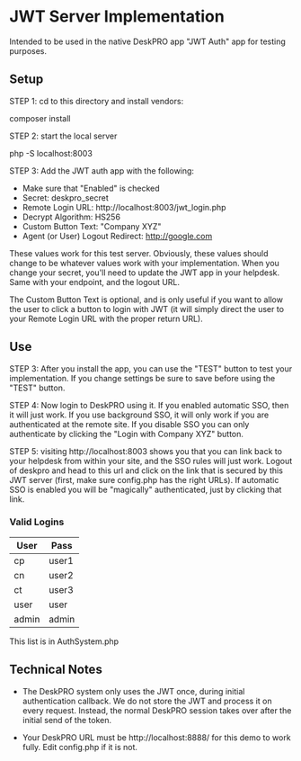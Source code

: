 # JWT Server Implementation

Intended to be used in the native DeskPRO app "JWT Auth" app for testing purposes.

## Setup

STEP 1: cd to this directory and install vendors:

composer install

STEP 2: start the local server

php -S localhost:8003

STEP 3: Add the JWT auth app with the following:

 - Make sure that "Enabled" is checked
 - Secret: deskpro_secret
 - Remote Login URL: http://localhost:8003/jwt_login.php
 - Decrypt Algorithm: HS256
 - Custom Button Text: "Company XYZ"
 - Agent (or User) Logout Redirect: http://google.com

These values work for this test server. Obviously, these values should change to be whatever values work with your implementation. When you change your secret, you'll need to update the JWT app in your helpdesk. Same with your endpoint, and the logout URL. 

The Custom Button Text is optional, and is only useful if you want to allow the user to click a button to login with JWT (it will simply direct the user to your Remote Login URL with the proper return URL).

## Use

STEP 3: After you install the app, you can use the "TEST" button to test your implementation. If you change settings be sure to save before using the "TEST" button.

STEP 4: Now login to DeskPRO using it. If you enabled automatic SSO, then it will just work. If you use background SSO, it will only work if you are authenticated at the remote site. If you disable SSO you can only authenticate by clicking the "Login with Company XYZ" button.

STEP 5: visiting http://localhost:8003 shows you that you can link back to your helpdesk from within your site, and the SSO rules will just work. Logout of deskpro and head to this url and click on the link that is secured by this JWT server (first, make sure config.php has the right URLs). If automatic SSO is enabled you will be "magically" authenticated, just by clicking that link.

### Valid Logins


| User | Pass  |
|-------|---------|
| cp	| user1 |
| cn	| user2 |
| ct	| user3 |
| user	| user 	|
| admin| admin |

This list is in AuthSystem.php

## Technical Notes

- The DeskPRO system only uses the JWT once, during initial authentication callback. We do not store the JWT and process it on every request. Instead, the normal DeskPRO session takes over after the initial send of the token.

- Your DeskPRO URL must be http://localhost:8888/ for this demo to work fully. Edit config.php if it is not.
